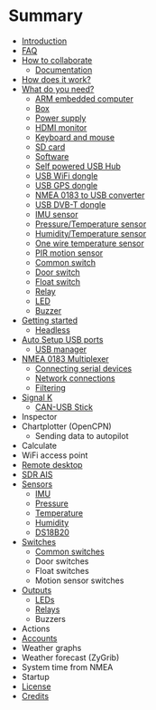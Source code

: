 # Summary

* [Introduction](README.md)
* [FAQ](faq.md)
* [How to collaborate](how_to_collaborate.md)
    * [Documentation](documentation.md)
* [How does it work?](how_does_it_work.md)
* [What do you need?](what_do_you_need.md)
    * [ARM embedded computer](arm_computer.md)
    * [Box](box.md)
    * [Power supply](power_supply.md)
    * [HDMI monitor](monitor.md)
    * [Keyboard and mouse](keyboard.md)
    * [SD card](sd_card.md)
    * [Software](software.md)
    * [Self powered USB Hub](hub.md)
    * [USB WiFi dongle](wifi_dongle.md)
    * [USB GPS dongle](gps_dongle.md)
    * [NMEA 0183 to USB converter](nmea_converter.md)
    * [USB DVB-T dongle](dvb-t_dongle.md)
    * [IMU sensor](imu_sensor.md)
    * [Pressure\/Temperature sensor](pressure_sensor.md)
    * [Humidity\/Temperature sensor](humidity_sensor.md)
    * [One wire temperature sensor](1w_temp_sensor.md)
    * [PIR motion sensor](motion.md)
    * [Common switch](common_sw.md)
    * [Door switch](door_sw.md)
    * [Float switch](float_sw.md)
    * [Relay](relay.md)
    * [LED](led.md)
    * [Buzzer](buzzer.md)
* [Getting started](getting_started.md)
    * [Headless](headless.md)
* [Auto Setup USB ports](auto-setup-usb-ports.md)
    * [USB manager](usb-manager.md)
* [NMEA 0183 Multiplexer](nmea_multiplexer.md)
    * [Connecting serial devices](connecting-serial-devices.md)
    * [Network connections](network-connections.md)
    * [Filtering](filtering.md)
* [Signal K](signalk.md)
    * [CAN-USB Stick](can-usb.md)
* Inspector
* Chartplotter \(OpenCPN\)
    * Sending data to autopilot
* Calculate
* WiFi access point
* [Remote desktop](remote_desktop.md)
* [SDR AIS](sdr_ais.md)
* [Sensors](sensors.md)
    * [IMU](imu.md)
    * [Pressure](pressure.md)
    * [Temperature](temperature.md)
    * [Humidity](humidity.md)
    * [DS18B20](DS18B20.md)
* [Switches](switches.md)
    * [Common switches](common_sws.md)
    * Door switches
    * Float switches
    * Motion sensor switches
* [Outputs](outputs.md)
    * [LEDs](leds.md)
    * [Relays](relays.md)
    * Buzzers
* Actions
* [Accounts](accounts.md)
* Weather graphs
* Weather forecast \(ZyGrib\)
* System time from NMEA
* Startup
* [License](license.md)
* [Credits](credits.md)

